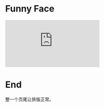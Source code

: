 # Funny Face

![FunnyFace这是你？](https://pics.images.ac.cn/image/5eabcba852838.html
)

# End

整一个页尾让排版正常。